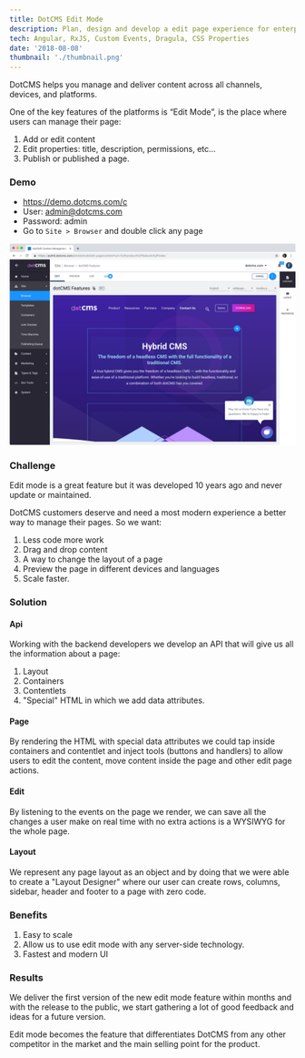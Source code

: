 ```yaml
---
title: DotCMS Edit Mode
description: Plan, design and develop a edit page experience for enterprise CMS
tech: Angular, RxJS, Custom Events, Dragula, CSS Properties
date: '2018-08-08'
thumbnail: './thumbnail.png'
---
```


DotCMS helps you manage and deliver content across all channels, devices, and platforms. 

One of the key features of the platforms is “Edit Mode”, is the place where users can manage their page:

1. Add or edit content
2. Edit properties: title, description, permissions, etc…
3. Publish or published a page.

### Demo
- https://demo.dotcms.com/c
- User: admin@dotcms.com
- Password: admin
- Go to `Site > Browser` and double click any page

![DotCMS Edit Mode](./edit-mode.png)

### Challenge
Edit mode is a great feature but it was developed 10 years ago and never update or maintained. 

DotCMS customers deserve and need a most modern experience a better way to manage their pages. So we want:

1. Less code more work
2. Drag and drop content
3. A way to change the layout of a page
4. Preview the page in different devices and languages
5. Scale faster.

### Solution

#### Api
Working with the backend developers we develop an API that will give us all the information about a page:

1. Layout
2. Containers
3. Contentlets
4. "Special" HTML in which we add data attributes.

#### Page
By rendering the HTML with special data attributes we could tap inside containers and contentlet and inject tools (buttons and handlers) to allow users to edit the content, move content inside the page and other edit page actions.

#### Edit
By listening to the events on the page we render, we can save all the changes a user make on real time with no extra actions is a WYSIWYG for the whole page.

#### Layout
We represent any page layout as an object and by doing that we were able to create a "Layout Designer" where our user can create rows, columns, sidebar, header and footer to a page with zero code.

### Benefits
1. Easy to scale
2. Allow us to use edit mode with any server-side technology.
3. Fastest and modern UI

### Results
We deliver the first version of the new edit mode feature within months and with the release to the public, we start gathering a lot of good feedback and ideas for a future version.

Edit mode becomes the feature that differentiates DotCMS from any other competitor in the market and the main selling point for the product.